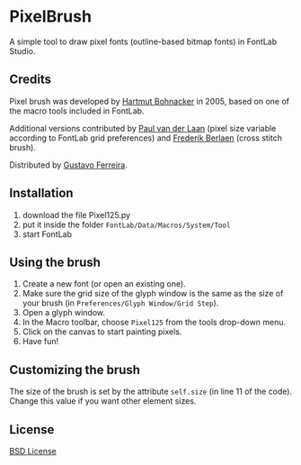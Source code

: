 PixelBrush
==========

A simple tool to draw pixel fonts (outline-based bitmap fonts) in FontLab Studio.

Credits
-------

Pixel brush was developed by [Hartmut Bohnacker](http://hartmut-bohnacker.de/) in 2005, based on one of the macro tools included in FontLab.

Additional versions contributed by [Paul van der Laan](http://type-invaders.com/) (pixel size variable according to FontLab grid preferences) and [Frederik Berlaen](http://typemytype.com/) (cross stitch brush).

Distributed by [Gustavo Ferreira](http://hipertipo.com/).

Installation
------------

1. download the file Pixel125.py
2. put it inside the folder `FontLab/Data/Macros/System/Tool`
3. start FontLab

Using the brush
---------------

1. Create a new font (or open an existing one).
2. Make sure the grid size of the glyph window is the same as the size of your brush (in `Preferences/Glyph Window/Grid Step`).
3. Open a glyph window.
4. In the Macro toolbar, choose `Pixel125` from the tools drop-down menu.
5. Click on the canvas to start painting pixels.
6. Have fun!

Customizing the brush
---------------------

The size of the brush is set by the attribute `self.size` (in line 11 of the code). Change this value if you want other element sizes.

License
-------

[BSD License](http://www.opensource.org/licenses/bsd-license.php)